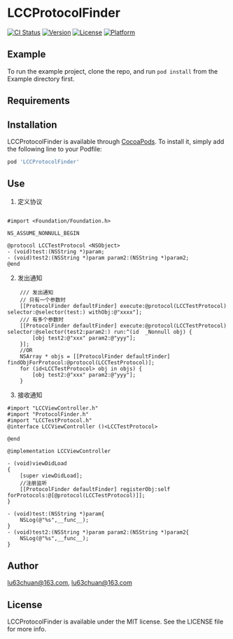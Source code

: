 # LCCProtocolFinder

[![CI Status](https://img.shields.io/travis/lu63chuan@163.com/LCCProtocolFinder.svg?style=flat)](https://travis-ci.org/lu63chuan@163.com/LCCProtocolFinder)
[![Version](https://img.shields.io/cocoapods/v/LCCProtocolFinder.svg?style=flat)](https://cocoapods.org/pods/LCCProtocolFinder)
[![License](https://img.shields.io/cocoapods/l/LCCProtocolFinder.svg?style=flat)](https://cocoapods.org/pods/LCCProtocolFinder)
[![Platform](https://img.shields.io/cocoapods/p/LCCProtocolFinder.svg?style=flat)](https://cocoapods.org/pods/LCCProtocolFinder)

## Example

To run the example project, clone the repo, and run `pod install` from the Example directory first.

## Requirements

## Installation

LCCProtocolFinder is available through [CocoaPods](https://cocoapods.org). To install
it, simply add the following line to your Podfile:

```ruby
pod 'LCCProtocolFinder'
```

## Use
1. 定义协议
```

#import <Foundation/Foundation.h>

NS_ASSUME_NONNULL_BEGIN

@protocol LCCTestProtocol <NSObject>
- (void)test:(NSString *)param;
- (void)test2:(NSString *)param param2:(NSString *)param2;
@end
```
2. 发出通知
```
    /// 发出通知
    // 只有一个参数时
    [[ProtocolFinder defaultFinder] execute:@protocol(LCCTestProtocol) selector:@selector(test:) withObj:@"xxxx"];
    /// 有多个参数时
    [[ProtocolFinder defaultFinder] execute:@protocol(LCCTestProtocol) selector:@selector(test2:param2:) run:^(id  _Nonnull obj) {
        [obj test2:@"xxx" param2:@"yyy"];
    }];
    //OR
    NSArray * objs = [[ProtocolFinder defaultFinder] findObjForProtocol:@protocol(LCCTestProtocol)];
    for (id<LCCTestProtocol> obj in objs) {
        [obj test2:@"xxx" param2:@"yyy"];
    }
```
3. 接收通知
```
#import "LCCViewController.h"
#import "ProtocolFinder.h"
#import "LCCTestProtocol.h"
@interface LCCViewController ()<LCCTestProtocol>

@end

@implementation LCCViewController

- (void)viewDidLoad
{
    [super viewDidLoad];
    //注册监听
    [[ProtocolFinder defaultFinder] registerObj:self forProtocols:@[@protocol(LCCTestProtocol)]];
}

- (void)test:(NSString *)param{
    NSLog(@"%s",__func__);
}
- (void)test2:(NSString *)param param2:(NSString *)param2{
    NSLog(@"%s",__func__);
}
```
## Author

lu63chuan@163.com, lu63chuan@163.com

## License

LCCProtocolFinder is available under the MIT license. See the LICENSE file for more info.
